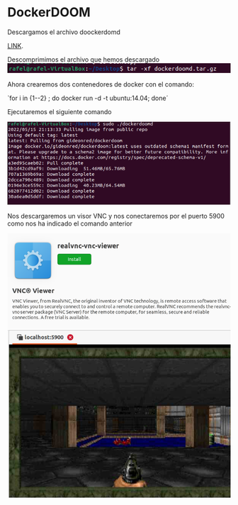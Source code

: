 # DockerDOOM

Descargamos el archivo doockerdomd 

[LINK](https://web.archive.org/web/20160310005603/https://gideonred.com/bins/dockerdoomd.tar.gz).

Descomprimimos el archivo que hemos descargado
![imagen](https://github.com/R4F31/DockerDOOM/blob/main/Dockerdoom/1.PNG)

Ahora crearemos dos contenedores de docker con el comando:

`for i in {1--2} ; do docker run -d -t ubuntu:14.04; done´

Ejecutaremos el siguiente comando

![imagen](https://github.com/R4F31/DockerDOOM/blob/main/Dockerdoom/2.PNG)

Nos descargaremos un visor VNC y nos conectaremos por el puerto 5900 como nos ha indicado el comando anterior

![imagen](https://github.com/R4F31/DockerDOOM/blob/main/Dockerdoom/3.PNG)
![imagen](https://github.com/R4F31/DockerDOOM/blob/main/Dockerdoom/4.PNG)




